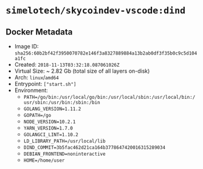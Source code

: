 # `simelotech/skycoindev-vscode:dind`

## Docker Metadata

- Image ID: `sha256:60b2bf42f3950070782e146f3a8327889884a13b2ab0df3f35b0c9c5d104a1fc`
- Created: `2018-11-13T03:32:18.087061026Z`
- Virtual Size: ~ 2.82 Gb
    (total size of all layers on-disk)
- Arch: `linux`/`amd64`
- Entrypoint: `["start.sh"]`
- Environment:
    - `PATH=/go/bin:/usr/local/go/bin:/usr/local/sbin:/usr/local/bin:/usr/sbin:/usr/bin:/sbin:/bin`
    - `GOLANG_VERSION=1.11.2`
    - `GOPATH=/go`
    - `NODE_VERSION=10.2.1`
    - `YARN_VERSION=1.7.0`
    - `GOLANGCI_LINT=1.10.2`
    - `LD_LIBRARY_PATH=/usr/local/lib`
    - `DIND_COMMIT=3b5fac462d21ca164b3778647420016315289034`
    - `DEBIAN_FRONTEND=noninteractive`
    - `HOME=/home/user`

